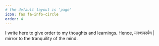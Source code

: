 ```yaml
---
# the default layout is 'page'
icon: fas fa-info-circle
order: 4
---
```


I write here to give order to my thoughts and learnings. Hence, मनःशमदर्पण | mirror to the tranquility of the mind.
